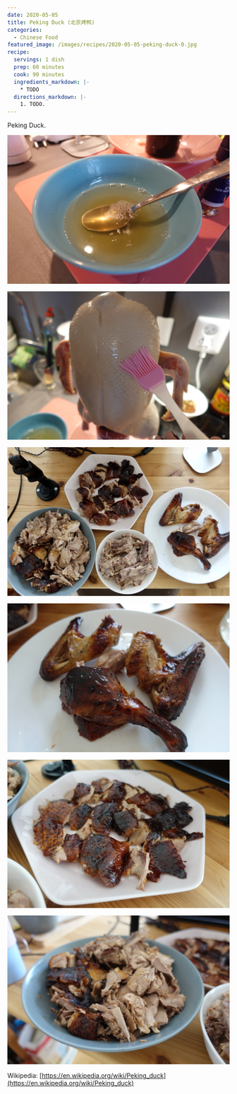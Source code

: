 ```yaml
---
date: 2020-05-05
title: Peking Duck (北京烤鸭)
categories:
  - Chinese Food
featured_image: /images/recipes/2020-05-05-peking-duck-0.jpg
recipe:
  servings: 1 dish
  prep: 60 minutes
  cook: 90 minutes
  ingredients_markdown: |-
    * TODO
  directions_markdown: |-
    1. TODO.
---
```

Peking Duck.

![pic](/images/recipes/2020-05-05-peking-duck-1.jpg)

![pic](/images/recipes/2020-05-05-peking-duck-2.jpg)

![pic](/images/recipes/2020-05-05-peking-duck-3.jpg)

![pic](/images/recipes/2020-05-05-peking-duck-4.jpg)

![pic](/images/recipes/2020-05-05-peking-duck-5.jpg)

![pic](/images/recipes/2020-05-05-peking-duck-6.jpg)

Wikipedia: [https://en.wikipedia.org/wiki/Peking_duck](https://en.wikipedia.org/wiki/Peking_duck)